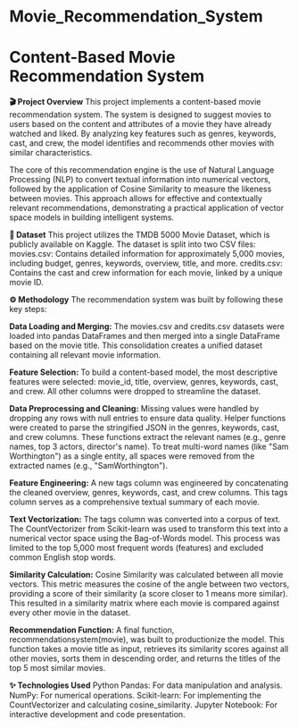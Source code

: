 # Movie_Recommendation_System

# Content-Based Movie Recommendation System

**🎬 Project Overview**
This project implements a content-based movie recommendation system. The system is designed to suggest movies to users based on the content and attributes of a movie they have already watched and liked. By analyzing key features such as genres, keywords, cast, and crew, the model identifies and recommends other movies with similar characteristics.

The core of this recommendation engine is the use of Natural Language Processing (NLP) to convert textual information into numerical vectors, followed by the application of Cosine Similarity to measure the likeness between movies. This approach allows for effective and contextually relevant recommendations, demonstrating a practical application of vector space models in building intelligent systems.

**💾 Dataset**
This project utilizes the TMDB 5000 Movie Dataset, which is publicly available on Kaggle. The dataset is split into two CSV files:
movies.csv: Contains detailed information for approximately 5,000 movies, including budget, genres, keywords, overview, title, and more.
credits.csv: Contains the cast and crew information for each movie, linked by a unique movie ID.

**⚙️ Methodology**
The recommendation system was built by following these key steps:

**Data Loading and Merging:** The movies.csv and credits.csv datasets were loaded into pandas DataFrames and then merged into a single DataFrame based on the movie title. This consolidation creates a unified dataset containing all relevant movie information.

**Feature Selection:** To build a content-based model, the most descriptive features were selected: movie_id, title, overview, genres, keywords, cast, and crew. All other columns were dropped to streamline the dataset.

**Data Preprocessing and Cleaning:**
Missing values were handled by dropping any rows with null entries to ensure data quality.
Helper functions were created to parse the stringified JSON in the genres, keywords, cast, and crew columns. These functions extract the relevant names (e.g., genre names, top 3 actors, director's name).
To treat multi-word names (like "Sam Worthington") as a single entity, all spaces were removed from the extracted names (e.g., "SamWorthington").

**Feature Engineering:** A new tags column was engineered by concatenating the cleaned overview, genres, keywords, cast, and crew columns. This tags column serves as a comprehensive textual summary of each movie.

**Text Vectorization:**
The tags column was converted into a corpus of text.
The CountVectorizer from Scikit-learn was used to transform this text into a numerical vector space using the Bag-of-Words model. This process was limited to the top 5,000 most frequent words (features) and excluded common English stop words.

**Similarity Calculation:**
Cosine Similarity was calculated between all movie vectors. This metric measures the cosine of the angle between two vectors, providing a score of their similarity (a score closer to 1 means more similar).
This resulted in a similarity matrix where each movie is compared against every other movie in the dataset.

**Recommendation Function:** A final function, recommendationsystem(movie), was built to productionize the model. This function takes a movie title as input, retrieves its similarity scores against all other movies, sorts them in descending order, and returns the titles of the top 5 most similar movies.


**✨ Technologies Used**
Python
Pandas: For data manipulation and analysis.
NumPy: For numerical operations.
Scikit-learn: For implementing the CountVectorizer and calculating cosine_similarity.
Jupyter Notebook: For interactive development and code presentation.

